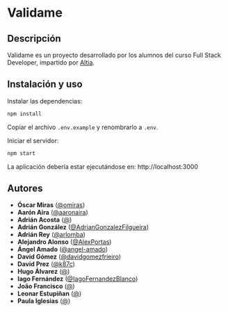 # Validame

## Descripción

Validame es un proyecto desarrollado por los alumnos del curso Full Stack Developer, impartido por [Altia](https://www.altia.es/).

## Instalación y uso

Instalar las dependencias:

```bash
npm install
```

Copiar el archivo `.env.example` y renombrarlo a `.env`.

Iniciar el servidor:

```bash
npm start
```

La aplicación debería estar ejecutándose en: http://localhost:3000

## Autores

- **Óscar Miras** ([@omiras](https://github.com/omiras))
- **Aarón Aira** ([@aaronaira](https://github.com/aaronaira))
- **Adrián Acosta** ([@](https://github.com/))
- **Adrián González** ([@AdrianGonzalezFilgueira](https://github.com/AdrianGonzalezFilgueira))
- **Adrián Rey** ([@arlomba](https://github.com/arlomba))
- **Alejandro Alonso** ([@AlexPortas](https://github.com/AlexPortas))
- **Ángel Amado** ([@angel-amado](https://github.com/angel-amado))
- **David Gómez** ([@davidgomezfrieiro](https://github.com/davidgomezfrieiro))
- **David Prez** ([@k87c](https://github.com/k87c))
- **Hugo Álvarez** ([@](https://github.com/))
- **Iago Fernández** ([@IagoFernandezBlanco](https://github.com/IagoFernandezBlanco))
- **João Francisco** ([@](https://github.com/))
- **Leonar Estupiñan** ([@](https://github.com/))
- **Paula Iglesias** ([@](https://github.com/))
